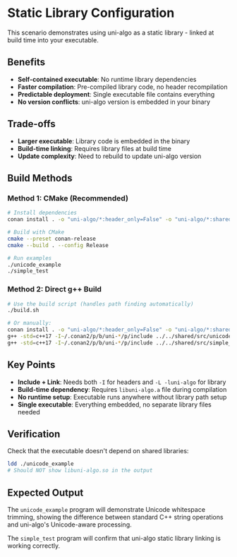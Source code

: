 # Static Library Configuration

This scenario demonstrates using uni-algo as a static library - linked at build time into your executable.

## Benefits
- **Self-contained executable**: No runtime library dependencies
- **Faster compilation**: Pre-compiled library code, no header recompilation
- **Predictable deployment**: Single executable file contains everything
- **No version conflicts**: uni-algo version is embedded in your binary

## Trade-offs
- **Larger executable**: Library code is embedded in the binary
- **Build-time linking**: Requires library files at build time
- **Update complexity**: Need to rebuild to update uni-algo version

## Build Methods

### Method 1: CMake (Recommended)

```bash
# Install dependencies
conan install . -o "uni-algo/*:header_only=False" -o "uni-algo/*:shared=False" --build=missing

# Build with CMake
cmake --preset conan-release
cmake --build . --config Release

# Run examples
./unicode_example
./simple_test
```

### Method 2: Direct g++ Build

```bash
# Use the build script (handles path finding automatically)
./build.sh

# Or manually:
conan install . -o "uni-algo/*:header_only=False" -o "uni-algo/*:shared=False" --build=missing
g++ -std=c++17 -I~/.conan2/p/b/uni-*/p/include ../../shared/src/unicode_example.cpp -L~/.conan2/p/b/uni-*/p/lib -luni-algo -o unicode_example
g++ -std=c++17 -I~/.conan2/p/b/uni-*/p/include ../../shared/src/simple_test.cpp -L~/.conan2/p/b/uni-*/p/lib -luni-algo -o simple_test
```

## Key Points

- **Include + Link**: Needs both `-I` for headers and `-L -luni-algo` for library
- **Build-time dependency**: Requires `libuni-algo.a` file during compilation
- **No runtime setup**: Executable runs anywhere without library path setup
- **Single executable**: Everything embedded, no separate library files needed

## Verification

Check that the executable doesn't depend on shared libraries:
```bash
ldd ./unicode_example
# Should NOT show libuni-algo.so in the output
```

## Expected Output

The `unicode_example` program will demonstrate Unicode whitespace trimming, showing the difference between standard C++ string operations and uni-algo's Unicode-aware processing.

The `simple_test` program will confirm that uni-algo static library linking is working correctly.
